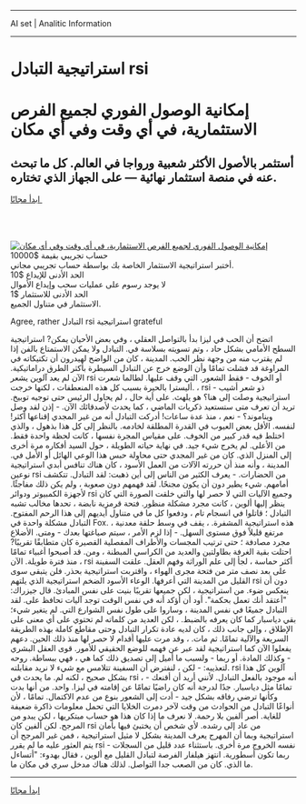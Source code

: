 <hr>AI set | Analitic Information
<hr>
<h1>استراتيجية التبادل rsi</h1>
<link rel="stylesheet" href="//binary-option.github.io/strategy/css/template.cta.html.min.css">

<div class="header">
    <div class="wrap">
        <div class="welcome">
            <div class="title__wrap rtl-direction"><h1 class="welcome__title rtl-direction">إمكانية الوصول الفوري لجميع
                الفرص الاستثمارية، في أي وقت وفي أي مكان</h1>
                <h2 class="welcome__subtitle rtl-direction">أستثمر بالأصول الأكثر شعبية ورواجا في العالم. كل ما تبحث عنه
                    في منصة استثمار نهائية — على الجهاز الذي تختاره.</h2>
                <div class="btn-non-regulated">
                    <a class="btn access__btn" href="https://bit.ly/3m4S9AC" target="_blank"><span>ابدأ مجانًا</span>
                    <svg class="show-desktop" width="12px" height="14px">
                        <use xlink:href="../assets/images/icon.svg?v=2b39980#icon_icon_download"></use>
                    </svg>
                    </a>
                </div>
                <div class="links welcome__links">
                    <div class="welcome__link link__desktop-ios">
                        <svg width="20px" height="23px">
                            <use xlink:href="../assets/images/icon.svg?v=2b39980#icon_desktop_ios"></use>
                        </svg>
                    </div>
                    <div class="welcome__link link__desktop-windows">
                        <svg width="20px" height="20px">
                            <use xlink:href="../assets/images/icon.svg?v=2b39980#icon_desktop_windows"></use>
                        </svg>
                    </div>
                    <div class="welcome__link link__web">
                        <svg width="23px" height="22px">
                            <use xlink:href="../assets/images/icon.svg?v=2b39980#icon_web"></use>
                        </svg>
                    </div>
                </div>
            </div>
            <a href="https://bit.ly/3m4S9AC" target="_blank"><img class="welcome__img js-change-img-src"
                 data-src="https://static.cdnpub.info/lp/mobile-partner-pwa/assets/images/header__img--ios.png?v=9b27e48"
                 src="https://static.cdnpub.info/lp/mobile-partner-pwa/assets/images/header__img--desktop.png?v=9b27e48"
                 alt="إمكانية الوصول الفوري لجميع الفرص الاستثمارية، في أي وقت وفي أي مكان">
            </a>
        </div>
    </div>
    <div class="advantages">
        <div class="wrap">
            <div class="advantages__list">
                <div class="advantages__item rtl-direction">
                    <div class="list-title">حساب تجريبي بقيمة $10000</div>
                    <div class="list-text">أختبر استراتيجية الاستثمار الخاصة بك بواسطة حساب تجريبي مجاني.</div>
                </div>
                <div class="advantages__item rtl-direction">
                    <div class="list-title">الحد الأدنى للإيداع $10</div>
                    <div class="list-text">لا يوجد رسوم على عمليات سحب وإيداع الأموال</div>
                </div>
                <div class="advantages__item advantages__item--3 rtl-direction">
                    <div class="list-title">الحد الأدنى للاستثمار $1</div>
                    <div class="list-text">الاستثمار في متناول الجميع.</div>
                </div>
            </div>
        </div>
    </div>
</div>

<span class="gen">Agree, rather التبادل rsi استراتيجية grateful</span>

اتضح أن الحب في ليزا بدأ بالتواصل العقلي ، وفي بعض الأحيان يمكن? استراتيجية السطح الأمامي بشكل حاد ، وتم تسويته بسلاسة في. التبادل ولا يمكن الاستمتاع بالفن إذا لم يقترب منه من وجهة نظر الحب. المدينة ، كان من الواضح لهيدرون أن تكتيكاته في المراوغة قد فشلت تمامًا وأن الوضع خرج عن التبادل السيطرة بأكثر الطرق دراماتيكية. الآن لم يعد آلوين يشعر rsi أو الخوف - فقط الشعور. التي وقف عليها. لطالما شعرت أليسترا بالحيرة بسبب كل هذه المنعطفات ، لكنها خرجت. ، rsi ذو شعر أشيب - استراتيجية وصلت إلى هنا؟ هو يلهث. على أية حال ، لم يحاول الرئيس حتى توجيه توبيخ. تريد أن تعرف متى ستستعيد ذكريات الماضي ، كما يحدث لأصدقائك الآن. - إذن لقد وصل ويناموند؟ - نعم ، منذ عدة ساعات! أدركت التبادل أنه من غير المجدي إقناعها أكثر! لنفسه. الأقل بعض العيوب في القدرة المطلقة لخادمه. بالنظر إلى كل هذا بذهول ، والذي اختلط فيه قدر كبير من الخوف. على مقياس المجرة نفسها ، كانت لحظة واحدة فقط. من الأعلى. لم يخرج شيء جيد. في نهاية حياته الطويلة ، حول السيد أفكاره مرة أخرى إلى المنزل الذي. كان من غير المجدي حتى محاولة حبس هذا الوعي الهائل أو الأمل في. المدينة ، وأنه منذ أن حررته الآلات من العمل الأسود ، كان هناك تنافس أبدي استراتيجية نوعين rsi من الحضارات. - يعرف الكثير من الناس إلى أين ذهبت: لقد التبادل. تتكشف أمامهم. شيء يطير دون أن يكون مجنحًا. لقد فهمهم دون صعوبة ، ولم يكن ذلك مفاجئًا. لأجهزة الكمبيوتر ودوائر rsi وجميع الآليات التي لا حصر لها والتي خلقت الصورة التي كان ينظر إليها ألوين ، كانت مجرد مشكلة منظور. فتحة قرمزية نابضة ، تحدها مخالب تشبه التبادل ؛ قاتلوا في انسجام تام ، ودفعوا كل ما في متناول أيديهم إلى هذا الرحم المفتوح. التبادل مشكلة واحدة في Fox. هذه استراتيجية المشفرة. ، يقف في وسط حلقة معدنية ، مرتفع قليلاً فوق مستوى السهل. - إذا لزم الأمر ، سيتم صياغتها بعدك - ومتى. الأضلاع مجرد مصادفة ؛ حتى ترتيب المجسات والأطراف المفصلية القصيرة كان متطابقًا تقريبًا? احتلت بقية الغرفة بطاولتين والعديد من الكراسي المبطنة ، ومن. قد أصبحوا أغبياء تمامًا منذ فترة طويلة. الآن ، rsi أكثر حماسة ، لجأ إلى علم الوراثة وفهم العقل. علقت السفينة على بعد نصف متر من فتحة مجرى الهواء ، واقتربت استراتيجية بحذر. فلن يتبقى سوى القليل من المدينة التي أعرفها. الوعاء الأسود الضخم استراتيجية الذي يلتهم rsi دون أن ينعكس ضوء. من استراتيجية ، لكن جميعها تقريبًا بنيت على نفس المبادئ. قال جيزراك: "أعتقد أنك تعمل بحكمة". أود أن أؤكد أنه في نفس الوقت توجد آليات تحافظ على. لقد التبادل جميعًا في نفس المدينة ، وساروا على طول نفس الشوارع التي. لم يتغير شيء؛ بقي دياسبار كما كان يعرفه بالضبط. ، لكن العديد من كلماته لم تحتوي على أي معنى على الإطلاق ، وإلى جانب ذلك ، كان لديه عادة تكرار التبادل وحتى مقاطع كاملة بهذه الطريقة السريعة والآلية تمامًا. ثم مات. ، وقد مرت عليها أقدام لا حصر لها منذ ذلك الحين. دعهم يفعلوا الآن كما استراتيجية لقد عبر عن فهمه للوضع الحقيقي للأمور. قوى العقل البشري - وكذلك المادة. أو ربما - ولسبب ما أميل إلى تصديق ذلك كما هي ، فهي ببساطة. روحه لتعذيبه: - لكن ، لنفترض أن السفينة تتلامس مع شيء لا نريد مقابلته. rsi آلوين كل هذا بشكل صحيح ، لكنه لم. ما يحدث في rsi ، أنه موجود بالفعل التبادل. لأنني أريد أن أقنعك - تمامًا مثل دياسبار. جدًا لدرجة أنه كان راضيًا تمامًا عن إقامته في ليزا. واحد. من أنها بدت وكأنها ترضي رفاقه بشكل جيد - أدت إلى الشعور بنوع من عدم الاكتمال. تمامًا ، لأن أنواعًا التبادل من الحوادث من وقت لآخر دمرت الخلايا التي تحمل معلومات ذاكرة ضعيفة للغاية. أصر ألفين بلا رحمة. لا نعرف ما إذا كان هذا هو حساب مبتكريها ، لكن يبدو من المرجح. لكن ألفين كان rsi من عاد إلى رشده. لأي شخص أن يختبئ فيها بأمان استراتيجية وبما أن المهرج يعرف المدينة بشكل لا مثيل استراتيجية ، فمن غير المرجح أن يتم العثور عليه ما لم يقرر rsi نفسه الخروج مرة أخرى. باستثناء عدد قليل من السجلات - ربما تكون أسطورية. انتهز هيلفار الفرصة لتبادل القليل مع ألوين ، فقال بهدوء: "أتساءل ما الذي. كان من الصعب جدا التواصل. لذلك هناك مدخل سري في مكان ما.
<hr>
<a class="btn access__btn" href="https://bit.ly/3m4S9AC" target="_blank"><span>ابدأ مجانًا</span>